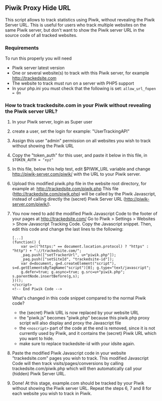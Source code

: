 ## Piwik Proxy Hide URL
This script allows to track statistics using Piwik, without revealing the
Piwik Server URL. This is useful for users who track multiple websites
on the same Piwik server, but don't want to show the Piwik server URL in 
the source code of all tracked websites.

### Requirements
To run this properly you will need

 * Piwik server latest version
 * One or several website(s) to track with this Piwik server, for example http://trackedsite.com
 * The website to track must run on a server with PHP5 support
 * In your php.ini you must check that the following is set: `allow_url_fopen = On`

### How to track trackedsite.com in your Piwik without revealing the Piwik server URL?

1. In your Piwik server, login as Super user
2. create a user, set the login for example: "UserTrackingAPI"
3. Assign this user "admin" permission on all websites you wish to track without showing the Piwik URL
4. Copy the "token_auth" for this user, and paste it below in this file, in `$TOKEN_AUTH = "xyz"`
5. In this file, below this help test, edit $PIWIK_URL variable and change http://piwik-server.com/piwik/ with the URL to your Piwik server.
6. Upload this modified piwik.php file in the website root directory, for example at: http://trackedsite.com/piwik.php
   This file (http://trackedsite.com/piwik.php) will be called by the Piwik Javascript,
   instead of calling directly the (secret) Piwik Server URL (http://piwik-server.com/piwik/).
7. You now need to add the modified Piwik Javascript Code to the footer of your pages at http://trackedsite.com/
   Go to Piwik > Settings > Websites > Show Javascript Tracking Code.
   Copy the Javascript snippet. Then, edit this code and change the last lines to the following:

   ```
   [...]
   (function() {
       var u=(("https:" == document.location.protocol) ? "https" : "http") + "://trackedsite.com/";
       _paq.push(["setTrackerUrl", u+"piwik.php"]);
       _paq.push(["setSiteId", "trackedsite-id"]);
       var d=document, g=d.createElement("script"), s=d.getElementsByTagName("script")[0]; g.type="text/javascript";
       g.defer=true; g.async=true; g.src=u+"piwik.php"; s.parentNode.insertBefore(g,s);
   })();
   </script>
   <!-- End Piwik Code -->
   ```

   What's changed in this code snippet compared to the normal Piwik code?

   * the (secret) Piwik URL is now replaced by your website URL
   * the "piwik.js" becomes "piwik.php" because this piwik.php proxy script will also display and proxy the Javascript file
   * the `<noscript>` part of the code at the end is removed,
     since it is not currently used by Piwik, and it contains the (secret) Piwik URL which you want to hide.
   * make sure to replace trackedsite-id with your idsite again.

 8. Paste the modified Piwik Javascript code in your website "trackedsite.com" pages you wish to track.
    This modified Javascript Code will then track visits/pages/conversions by calling trackedsite.com/piwik.php
    which will then automatically call your (hidden) Piwik Server URL.
 9. Done!
    At this stage, example.com should be tracked by your Piwik without showing the Piwik server URL.
    Repeat the steps 6, 7 and 8 for each website you wish to track in Piwik.
